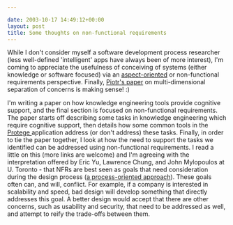 ```yaml
---

date: 2003-10-17 14:49:12+00:00
layout: post
title: Some thoughts on non-functional requirements
---
```


While I don't consider myself a software development process researcher (less well-defined 'intelligent' apps have always been of more interest), I'm coming to appreciate the usefulness of conceiving of systems (either knowledge or software focused) via an [aspect-oriented](http://www.aosd.net) or non-functional requirements perspective.  Finally, [Piotr's paper](http://ideanest.com/braque/ICSE2001%20Position%20Paper.pdf) on multi-dimensional separation of concerns is making sense! :)

I'm writing a paper on how knowledge engineering tools provide cognitive support, and the final section is focused on non-functional requirements.  The paper starts off describing some tasks in knowledge engineering which require cognitive support, then details how some common tools in the [Protege ](http://protege.stanford.edu)application address (or don't address) these tasks.  Finally, in order to tie the paper together, I look at how the need to support the tasks we identified can be addressed using non-functional requirements.  I read a little on this (more links are welcome) and I'm agreeing with the interpretation offered by Eric Yu, Lawrence Chung, and John Mylopoulos at U. Toronto - that NFRs are best seen as goals that need consideration during the design process ([a process-oriented approach](http://citeseer.nj.nec.com/mylopoulos92representing.html)).  These goals often can, and will, conflict. For example, if a company is interested in scalability and speed, bad design will develop something that directly addresses this goal. A better design would accept that there are other concerns, such as usability and security, that need to be addressed as well, and attempt to reify the trade-offs between them.

